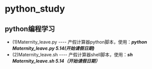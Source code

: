 # python_study
## python编程学习
* (1)Maternity_leave.py ---- 产假计算器python脚本，使用：***python Maternity_leave.py 5.14(开始请假日期)***
* (2)Maternity_leave.sh ---- 产假计算器shell脚本，使用：***sh Maternity_leave.sh 5.14（开始请假日期）***
